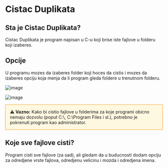 # Cistac Duplikata
## Sta je Cistac Duplikata?
Cistac Duplikata je program napisan u C-u koji brise iste fajlove u folderu koji izaberes.
## Opcije
U programu mozes da izaberes folder koji hoces da cistis i mozes da izaberes opciju koja menja da li program gleda foldere u trenutnom folderu.


![image](https://github.com/user-attachments/assets/de7e43d5-5e8a-4539-a59d-184f75ac4212)


![image](https://github.com/user-attachments/assets/c60b4d3d-d8b4-4fe0-8eb8-d9d61a7cfb7a)



<div style="border: 1px solid #f39c12; padding: 1em; background-color: #fff8e1;">
  <strong>⚠️ Vazno:</strong> Kako bi cistio fajlove u folderima za koje programi obicno nemaju dozvolu (poput C:\, C:\Program Files i sl.), potrebno je pokrenuti program kao administrator.
</div>

## Koje sve fajlove cisti?
Program cisti sve fajlove (za sad), ali gledam da u buducnosti dodam opciju za odredjene vrste fajlova, odredjenu velicinu i mozda i odredjena imena.
